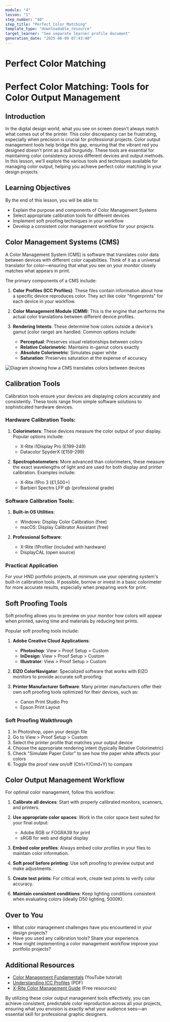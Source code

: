 ```yaml
---
module: "4"
lesson: "1"
step_number: "40"
step_title: "Perfect Color Matching"
template_type: "downloadable_resource"
target_learner: "See separate learner profile document"
generation_date: "2025-06-09 07:43:40"
---
```


# Perfect Color Matching

# Perfect Color Matching: Tools for Color Output Management

## Introduction

In the digital design world, what you see on screen doesn't always match what comes out of the printer. This color discrepancy can be frustrating, especially when precision is crucial for professional projects. Color output management tools help bridge this gap, ensuring that the vibrant red you designed doesn't print as a dull burgundy. These tools are essential for maintaining color consistency across different devices and output methods. In this lesson, we'll explore the various tools and techniques available for managing color output, helping you achieve perfect color matching in your design projects.

## Learning Objectives
By the end of this lesson, you will be able to:
- Explain the purpose and components of Color Management Systems
- Select appropriate calibration tools for different devices
- Implement soft proofing techniques in your workflow
- Develop a consistent color management workflow for your projects

## Color Management Systems (CMS)

A Color Management System (CMS) is software that translates color data between devices with different color capabilities. Think of it as a universal translator for color—ensuring that what you see on your monitor closely matches what appears in print.

The primary components of a CMS include:

1. **Color Profiles (ICC Profiles)**: These files contain information about how a specific device reproduces color. They act like color "fingerprints" for each device in your workflow.

2. **Color Management Module (CMM)**: This is the engine that performs the actual color translations between different device profiles.

3. **Rendering Intents**: These determine how colors outside a device's gamut (color range) are handled. Common options include:
   - **Perceptual**: Preserves visual relationships between colors
   - **Relative Colorimetric**: Maintains in-gamut colors exactly
   - **Absolute Colorimetric**: Simulates paper white
   - **Saturation**: Preserves saturation at the expense of accuracy

![Diagram showing how a CMS translates colors between devices](placeholder-for-cms-diagram.jpg)

## Calibration Tools

Calibration tools ensure your devices are displaying colors accurately and consistently. These tools range from simple software solutions to sophisticated hardware devices.

### Hardware Calibration Tools:

1. **Colorimeters**: These devices measure the color output of your display. Popular options include:
   - X-Rite i1Display Pro (£199-249)
   - Datacolor SpyderX (£159-299)

2. **Spectrophotometers**: More advanced than colorimeters, these measure the exact wavelengths of light and are used for both display and printer calibration. Examples include:
   - X-Rite i1Pro 3 (£1,500+)
   - Barbieri Spectro LFP qb (professional grade)

### Software Calibration Tools:

1. **Built-in OS Utilities**: 
   - Windows: Display Color Calibration (free)
   - macOS: Display Calibrator Assistant (free)

2. **Professional Software**: 
   - X-Rite i1Profiler (included with hardware)
   - DisplayCAL (open source)

### Practical Application
For your HND portfolio projects, at minimum use your operating system's built-in calibration tools. If possible, borrow or invest in a basic colorimeter for more accurate results, especially when preparing work for print.

## Soft Proofing Tools

Soft proofing allows you to preview on your monitor how colors will appear when printed, saving time and materials by reducing test prints.

Popular soft proofing tools include:

1. **Adobe Creative Cloud Applications**:
   - **Photoshop**: View > Proof Setup > Custom
   - **InDesign**: View > Proof Setup > Custom
   - **Illustrator**: View > Proof Setup > Custom

2. **EIZO ColorNavigator**: Specialized software that works with EIZO monitors to provide accurate soft proofing.

3. **Printer Manufacturer Software**: Many printer manufacturers offer their own soft proofing tools optimized for their devices, such as:
   - Canon Print Studio Pro
   - Epson Print Layout

### Soft Proofing Walkthrough
1. In Photoshop, open your design file
2. Go to View > Proof Setup > Custom
3. Select the printer profile that matches your output device
4. Choose the appropriate rendering intent (typically Relative Colorimetric)
5. Check "Simulate Paper Color" to see how the paper white affects your colors
6. Toggle the proof view on/off (Ctrl+Y/Cmd+Y) to compare

## Color Output Management Workflow

For optimal color management, follow this workflow:

1. **Calibrate all devices**: Start with properly calibrated monitors, scanners, and printers.

2. **Use appropriate color spaces**: Work in the color space best suited for your final output:
   - Adobe RGB or FOGRA39 for print
   - sRGB for web and digital display

3. **Embed color profiles**: Always embed color profiles in your files to maintain color information.

4. **Soft proof before printing**: Use soft proofing to preview output and make adjustments.

5. **Create test prints**: For critical work, create test prints to verify color accuracy.

6. **Maintain consistent conditions**: Keep lighting conditions consistent when evaluating colors (ideally D50 lighting, 5000K).

## Over to You
- What color management challenges have you encountered in your design projects?
- Have you used any calibration tools? Share your experience.
- How might implementing a color management workflow improve your portfolio projects?

## Additional Resources
- [Color Management Fundamentals](https://www.youtube.com/watch?v=LnFr0-tJL_U) (YouTube tutorial)
- [Understanding ICC Profiles](https://www.color.org/ICC_white_paper_7_basics_of_color.pdf) (PDF)
- [X-Rite Color Management Guide](https://www.xrite.com/learning/resources) (Free resources)

By utilizing these color output management tools effectively, you can achieve consistent, predictable color reproduction across all your projects, ensuring what you envision is exactly what your audience sees—an essential skill for professional graphic designers.